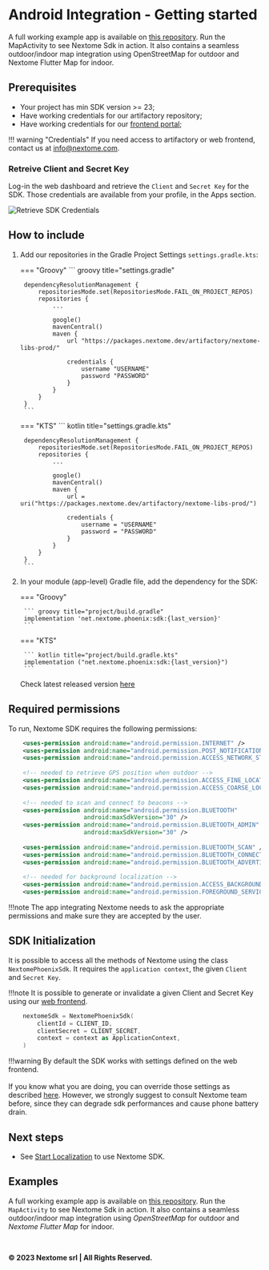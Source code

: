 # Android Integration - Getting started

A full working example app is available on [this repository](https://github.com/Nextome/nextome-phoenix-android-whitelabel). Run the MapActivity to see Nextome Sdk in action. It also contains a seamless outdoor/indoor map integration using OpenStreetMap for outdoor and Nextome Flutter Map for indoor.

## Prerequisites
- Your project has min SDK version >= 23;
- Have working credentials for our artifactory repository;
- Have working credentials for our [frontend portal](https://admin.nextome.net/);

!!! warning "Credentials"
    If you need access to artifactory or web frontend, contact us at [info@nextome.com](mailto:info@nextome.com).

### Retreive Client and Secret Key
Log-in the web dashboard and retrieve the `Client` and `Secret Key` for the SDK.
Those credentials are available from your profile, in the Apps section.

![Retrieve SDK Credentials](../../assets/sdk_key.png)

## How to include

1. Add our repositories in the Gradle Project Settings `settings.gradle.kts`:

    === "Groovy"
        ``` groovy title="settings.gradle"
        
        dependencyResolutionManagement {
            repositoriesMode.set(RepositoriesMode.FAIL_ON_PROJECT_REPOS)
            repositories {
                ...

                google()
                mavenCentral()
                maven {
                    url "https://packages.nextome.dev/artifactory/nextome-libs-prod/"

                    credentials {
                        username "USERNAME"
                        password "PASSWORD"
                    }
                }
            }
        }
        ```
    === "KTS"
        ``` kotlin title="settings.gradle.kts"
    
        dependencyResolutionManagement {
            repositoriesMode.set(RepositoriesMode.FAIL_ON_PROJECT_REPOS)
            repositories {
                ...

                google()
                mavenCentral()
                maven {
                    url = uri("https://packages.nextome.dev/artifactory/nextome-libs-prod/")

                    credentials {
                        username = "USERNAME"
                        password = "PASSWORD"
                    }
                }
            }
        }
        ```

2. In your module (app-level) Gradle file, add the dependency for the SDK:

    === "Groovy"

        ``` groovy title="project/build.gradle"
        implementation 'net.nextome.phoenix:sdk:{last_version}'
        ```

    === "KTS"

        ``` kotlin title="project/build.gradle.kts"
        implementation ("net.nextome.phoenix:sdk:{last_version}")
        ```
    Check latest released version [here](../Android/changelog.md)

## Required permissions
To run, Nextome SDK requires the following permissions:
```xml title="AndroidManifest.xml"
    <uses-permission android:name="android.permission.INTERNET" />
    <uses-permission android:name="android.permission.POST_NOTIFICATIONS"/>
    <uses-permission android:name="android.permission.ACCESS_NETWORK_STATE" />
    
    <!-- needed to retrieve GPS position when outdoor -->
    <uses-permission android:name="android.permission.ACCESS_FINE_LOCATION" />
    <uses-permission android:name="android.permission.ACCESS_COARSE_LOCATION" />
    
    <!-- needed to scan and connect to beacons -->
    <uses-permission android:name="android.permission.BLUETOOTH"
                     android:maxSdkVersion="30" />
    <uses-permission android:name="android.permission.BLUETOOTH_ADMIN"
                     android:maxSdkVersion="30" />
    
    <uses-permission android:name="android.permission.BLUETOOTH_SCAN" />
    <uses-permission android:name="android.permission.BLUETOOTH_CONNECT" />
    <uses-permission android:name="android.permission.BLUETOOTH_ADVERTISE" />
    
    <!-- needed for background localization -->
    <uses-permission android:name="android.permission.ACCESS_BACKGROUND_LOCATION" />
    <uses-permission android:name="android.permission.FOREGROUND_SERVICE" />
```

!!!note 
    The app integrating Nextome needs to ask the appropriate permissions and make sure they are accepted by the user.

## SDK Initialization
It is possible to access all the methods of Nextome using the class `NextomePhoenixSdk`.
It requires the `application context`, the given `Client` and `Secret Key`.

!!!note
    It is possible to generate or invalidate a given Client and Secret Key using our [web frontend](#retreive-client-and-secret-key).

```kotlin
    nextomeSdk = NextomePhoenixSdk(
        clientId = CLIENT_ID,
        clientSecret = CLIENT_SECRET,
        context = context as ApplicationContext,
    )
```

!!!warning
    By default the SDK works with settings defined on the web frontend.<br><br>
    If you know what you are doing, you can override those settings as described [here](Android/settings.md).
    However, we strongly suggest to consult Nextome team before, since they can
    degrade sdk performances and cause phone battery drain.

## Next steps

- See [Start Localization](../start-localization.md) to use Nextome SDK.

## Examples
A full working example app is available on [this repository](https://github.com/Nextome/nextome-phoenix-android-whitelabel).
Run the `MapActivity` to see Nextome Sdk in action. It also contains a seamless outdoor/indoor map integration using *OpenStreetMap* for outdoor and *Nextome Flutter Map* for indoor.

<br>

**© 2023 Nextome srl | All Rights Reserved.**
